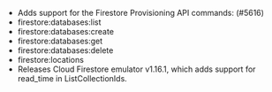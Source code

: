 - Adds support for the Firestore Provisioning API commands: (#5616)
- firestore:databases:list
- firestore:databases:create
- firestore:databases:get
- firestore:databases:delete
- firestore:locations
- Releases Cloud Firestore emulator v1.16.1, which adds support for read_time in ListCollectionIds.
